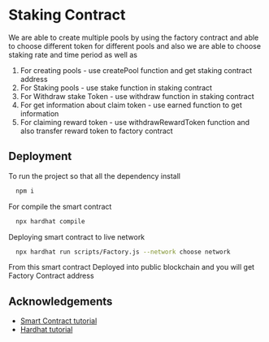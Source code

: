 
# Staking Contract 

We are able to create multiple pools by using the factory contract 
and able to choose different token for different pools and also we are able to choose staking rate and time period as well as

1) For creating pools - use createPool function and get staking contract address
2) For Staking pools - use stake function in staking contract
3) For Withdraw stake Token - use withdraw function in staking contract
4) For get information about claim token - use earned function to get information 
5) For claiming reward token - use withdrawRewardToken function and also transfer reward token to factory contract  



## Deployment

To run the project
so that all the dependency install
```bash
  npm i
```
For compile the smart contract 
```bash
  npx hardhat compile
```
Deploying smart contract to live network
```bash
  npx hardhat run scripts/Factory.js --network choose network
```
From this smart contract Deployed into public blockchain and you will get Factory Contract address 





## Acknowledgements

 - [Smart Contract tutorial](https://ethereum.org/en/developers/tutorials/)
 - [Hardhat tutorial](https://hardhat.org/tutorial)

